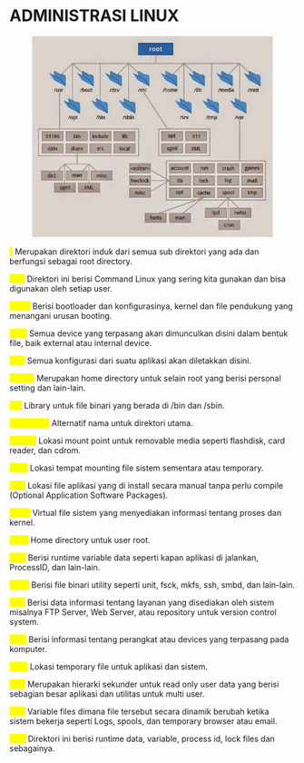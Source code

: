 # ADMINISTRASI LINUX

<figure><img src="../.gitbook/assets/hirarki-file-sistem-linux (1).jpg" alt=""><figcaption></figcaption></figure>

<mark style="color:yellow;">**/**</mark> Merupakan direktori induk dari semua sub direktori yang ada dan berfungsi sebagai root directory.

&#x20;<mark style="color:yellow;">**/bin**</mark> Direktori ini berisi Command Linux yang sering kita gunakan dan bisa digunakan oleh setiap user.&#x20;

<mark style="color:yellow;">**/boot**</mark> Berisi bootloader dan konfigurasinya, kernel dan file pendukung yang menangani urusan booting.&#x20;

<mark style="color:yellow;">**/dev**</mark> Semua device yang terpasang akan dimunculkan disini dalam bentuk file, baik external atau internal device.&#x20;

<mark style="color:yellow;">**/etc**</mark> Semua konfigurasi dari suatu aplikasi akan diletakkan disini.&#x20;

<mark style="color:yellow;">**/home**</mark> Merupakan home directory untuk selain root yang berisi personal setting dan lain-lain.&#x20;

<mark style="color:yellow;">**/lib**</mark> Library untuk file binari yang berada di /bin dan /sbin.&#x20;

<mark style="color:yellow;">**/lib\<qual>**</mark>  Alternatif nama untuk direktori utama.&#x20;

<mark style="color:yellow;">**/media**</mark> Lokasi mount point untuk removable media seperti flashdisk, card reader, dan cdrom.&#x20;

<mark style="color:yellow;">**/mnt**</mark> Lokasi tempat mounting file sistem sementara atau temporary.&#x20;

<mark style="color:yellow;">**/opt**</mark> Lokasi file aplikasi yang di install secara manual tanpa perlu compile (Optional Application Software Packages).&#x20;

<mark style="color:yellow;">**/proc**</mark> Virtual file sistem yang menyediakan informasi tentang proses dan kernel.&#x20;

<mark style="color:yellow;">**/root**</mark> Home directory untuk user root. &#x20;

<mark style="color:yellow;">**/run**</mark> Berisi runtime variable data seperti kapan aplikasi di jalankan, ProcessID, dan lain-lain.&#x20;

<mark style="color:yellow;">**/sbin**</mark> Berisi file binari utility seperti unit, fsck, mkfs, ssh, smbd, dan lain-lain.&#x20;

<mark style="color:yellow;">**/srv**</mark> Berisi data informasi tentang layanan yang disediakan oleh sistem misalnya FTP Server, Web Server, atau repository untuk version control system.&#x20;

<mark style="color:yellow;">**/sys**</mark> Berisi informasi tentang perangkat atau devices yang terpasang pada komputer.&#x20;

<mark style="color:yellow;">**/tmp**</mark> Lokasi temporary file untuk aplikasi dan sistem.&#x20;

<mark style="color:yellow;">**/usr**</mark> Merupakan hierarki sekunder untuk read only user data yang berisi sebagian besar aplikasi dan utilitas untuk multi user.&#x20;

<mark style="color:yellow;">**/var**</mark> Variable files dimana file tersebut secara dinamik berubah ketika sistem bekerja seperti Logs, spools, dan temporary browser atau email.&#x20;

<mark style="color:yellow;">**/run**</mark> Direktori ini berisi runtime data, variable, process id, lock files dan sebagainya.




